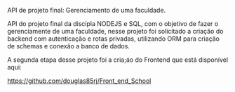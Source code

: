 API de projeto final: Gerenciamento de uma faculdade.


API do projeto final da discipla NODEJS e SQL, com o objetivo de fazer o gerenciamente de uma faculdade,  nesse projeto foi solicitado a criação do backend com autenticação e rotas privadas, utilizando ORM para criação de schemas e conexão a banco de dados.

A segunda etapa desse projeto foi a cria;áo do Frontend que está disponível aqui: 

https://github.com/douglas85rj/Front_end_School



